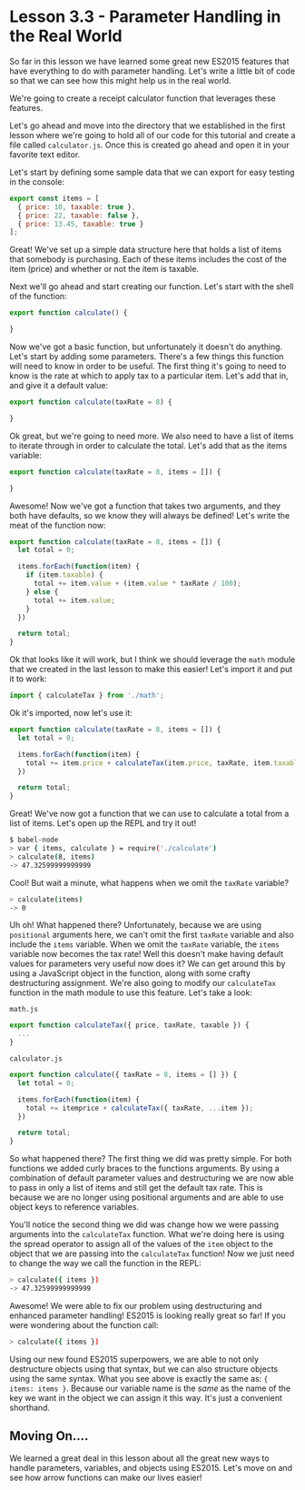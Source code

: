 # Lesson 3.3 - Parameter Handling in the Real World

So far in this lesson we have learned some great new ES2015 features that
have everything to do with parameter handling. Let's write a little bit of code
so that we can see how this might help us in the real world.

We're going to create a receipt calculator function that leverages these features.

Let's go ahead and move into the directory that we established in the first
lesson where we're going to hold all of our code for this tutorial and create
a file called `calculator.js`. Once this is created go ahead and open it in your
favorite text editor.

Let's start by defining some sample data that we can export for easy testing
in the console:

```js
export const items = [
  { price: 10, taxable: true },
  { price: 22, taxable: false },
  { price: 13.45, taxable: true }
];
```

Great! We've set up a simple data structure here that holds a list of items
that somebody is purchasing. Each of these items includes the cost of the
item (price) and whether or not the item is taxable.

Next we'll go ahead and start creating our function. Let's start with the
shell of the function:

```js
export function calculate() {

}
```

Now we've got a basic function, but unfortunately it doesn't do anything. Let's
start by adding some parameters. There's a few things this function will need
to know in order to be useful. The first thing it's going to need to know is
the rate at which to apply tax to a particular item. Let's add that in, and
give it a default value:

```js
export function calculate(taxRate = 8) {

}
```

Ok great, but we're going to need more. We also need to have a list of items
to iterate through in order to calculate the total. Let's add that as the
items variable:

```js
export function calculate(taxRate = 8, items = []) {

}
```

Awesome! Now we've got a function that takes two arguments, and they both have
defaults, so we know they will always be defined! Let's write the meat of the
function now:

```js
export function calculate(taxRate = 8, items = []) {
  let total = 0;

  items.forEach(function(item) {
    if (item.taxable) {
      total += item.value + (item.value * taxRate / 100);
    } else {
      total += item.value;
    }
  })

  return total;
}
```

Ok that looks like it will work, but I think we should leverage the `math`
module that we created in the last lesson to make this easier! Let's import it
and put it to work:

```js
import { calculateTax } from './math';
```

Ok it's imported, now let's use it:

```js
export function calculate(taxRate = 8, items = []) {
  let total = 0;

  items.forEach(function(item) {
    total += item.price + calculateTax(item.price, taxRate, item.taxable);
  })

  return total;
}
```

Great! We've now got a function that we can use to calculate a total from a
list of items. Let's open up the REPL and try it out!

```bash
$ babel-node
> var { items, calculate } = require('./calculate')
> calculate(8, items)
-> 47.32599999999999
```

Cool! But wait a minute, what happens when we omit the `taxRate` variable?

```bash
> calculate(items)
-> 0
```

Uh oh! What happened there? Unfortunately, because we are using `positional`
arguments here, we can't omit the first `taxRate` variable and also include
the `items` variable. When we omit the `taxRate` variable, the `items` variable
now becomes the tax rate! Well this doesn't make having default values for
parameters very useful now does it? We can get around this by using a JavaScript
object in the function, along with some crafty destructuring assignment. We're
also going to modify our `calculateTax` function in the math module to use this
feature. Let's take a look:

`math.js`

```js
export function calculateTax({ price, taxRate, taxable }) {
  ...
}
```

`calculator.js`

```js
export function calculate({ taxRate = 8, items = [] }) {
  let total = 0;

  items.forEach(function(item) {
    total += itemprice + calculateTax({ taxRate, ...item });
  })

  return total;
}
```

So what happened there? The first thing we did was pretty simple. For both
functions we added curly braces to the functions arguments. By using a
combination of default parameter values and destructuring we are now able to
pass in only a list of items and still get the default tax rate. This is because we
are no longer using positional arguments and are able to use object keys to
reference variables.

You'll notice the second thing we did was change how we were passing arguments
into the `calculateTax` function. What we're doing here is using the spread
operator to assign all of the values of the `item` object to the object that
we are passing into the `calculateTax` function! Now we just need to change the
way we call the function in the REPL:

```bash
> calculate({ items })
-> 47.32599999999999
```

Awesome! We were able to fix our problem using destructuring and enhanced
parameter handling! ES2015 is looking really great so far! If you were
wondering about the function call:

```bash
> calculate({ items })
```

Using our new found ES2015 superpowers, we are able to not only destructure
objects using that syntax, but we can also structure objects using the same
syntax. What you see above is exactly the same as: `{ items: items }`. Because
our variable name is the *same* as the name of the key we want in the object
we can assign it this way. It's just a convenient shorthand.

## Moving On....

We learned a great deal in this lesson about all the great new ways to handle
parameters, variables, and objects using ES2015. Let's move on and see how
arrow functions can make our lives easier!
